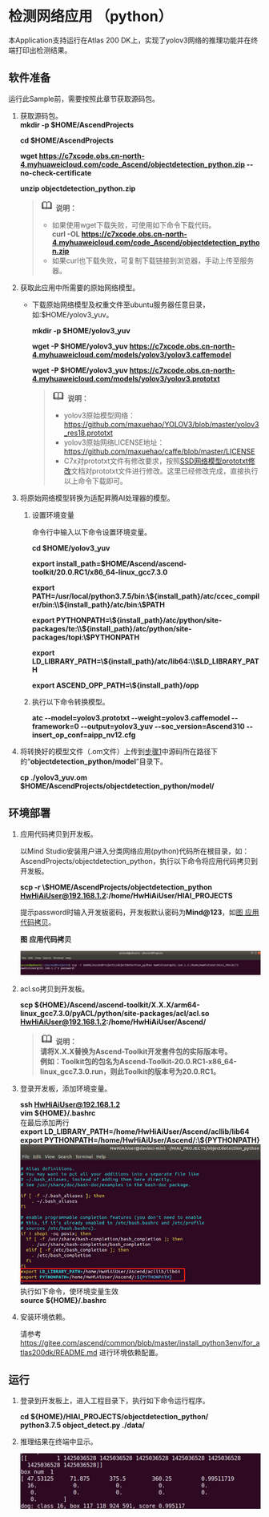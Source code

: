 # 检测网络应用 （python）

本Application支持运行在Atlas 200 DK上，实现了yolov3网络的推理功能并在终端打印出检测结果。

## 软件准备

运行此Sample前，需要按照此章节获取源码包。

1.  <a name="zh-cn_topic_0228757084_section8534138124114"></a>获取源码包。  
    **mkdir -p $HOME/AscendProjects**
    
    **cd $HOME/AscendProjects**  

    **wget https://c7xcode.obs.cn-north-4.myhuaweicloud.com/code_Ascend/objectdetection_python.zip --no-check-certificate** 
              
    **unzip objectdetection_python.zip**  
    
    >![](public_sys-resources/icon-note.gif) **说明：**  
    >- 如果使用wget下载失败，可使用如下命令下载代码。  
    **curl -OL https://c7xcode.obs.cn-north-4.myhuaweicloud.com/code_Ascend/objectdetection_python.zip** 
    >- 如果curl也下载失败，可复制下载链接到浏览器，手动上传至服务器。


2.  <a name="zh-cn_topic_0219108795_li2074865610364"></a>获取此应用中所需要的原始网络模型。    

     -  下载原始网络模型及权重文件至ubuntu服务器任意目录，如:$HOME/yolov3_yuv。

        **mkdir -p $HOME/yolov3_yuv**

        **wget -P $HOME/yolov3_yuv https://c7xcode.obs.cn-north-4.myhuaweicloud.com/models/yolov3/yolov3.caffemodel** 

        **wget -P $HOME/yolov3_yuv https://c7xcode.obs.cn-north-4.myhuaweicloud.com/models/yolov3/yolov3.prototxt**  
        >![](public_sys-resources/icon-note.gif) **说明：**   
        >- yolov3原始模型网络： https://github.com/maxuehao/YOLOV3/blob/master/yolov3_res18.prototxt 
        >- yolov3原始网络LICENSE地址： https://github.com/maxuehao/caffe/blob/master/LICENSE
        >- C7x对prototxt文件有修改要求，按照[SSD网络模型prototxt修改](https://support.huaweicloud.com/usermanual-mindstudioc73/atlasmindstudio_02_0114.html)文档对prototxt文件进行修改。这里已经修改完成，直接执行以上命令下载即可。

3.  将原始网络模型转换为适配昇腾AI处理器的模型。  

    1.  设置环境变量
        
        命令行中输入以下命令设置环境变量。

        **cd \$HOME/yolov3_yuv**
        
        **export install_path=\$HOME/Ascend/ascend-toolkit/20.0.RC1/x86_64-linux_gcc7.3.0**  

        **export PATH=/usr/local/python3.7.5/bin:\\${install_path}/atc/ccec_compiler/bin:\\${install_path}/atc/bin:\\$PATH**  

        **export PYTHONPATH=\\${install_path}/atc/python/site-packages/te:\\${install_path}/atc/python/site-packages/topi:\\$PYTHONPATH**  

        **export LD_LIBRARY_PATH=\\${install_path}/atc/lib64:\\$LD_LIBRARY_PATH**  

        **export ASCEND_OPP_PATH=\\${install_path}/opp**  

    2.  执行以下命令转换模型。

        **atc --model=yolov3.prototxt --weight=yolov3.caffemodel --framework=0 --output=yolov3_yuv --soc_version=Ascend310 --insert_op_conf=aipp_nv12.cfg**

    
4.  将转换好的模型文件（.om文件）上传到[步骤1](#zh-cn_topic_0219108795_li953280133816)中源码所在路径下的“**objectdetection_python/model**”目录下。
    
    **cp ./yolov3_yuv.om \$HOME/AscendProjects/objectdetection_python/model/**

## 环境部署<a name="zh-cn_topic_0228757083_section1759513564117"></a>

1.  应用代码拷贝到开发板。

    以Mind Studio安装用户进入分类网络应用\(python\)代码所在根目录，如：AscendProjects/objectdetection_python，执行以下命令将应用代码拷贝到开发板。

    **scp -r \\$HOME/AscendProjects/objectdetection_python HwHiAiUser@192.168.1.2:/home/HwHiAiUser/HIAI\_PROJECTS**

    提示password时输入开发板密码，开发板默认密码为**Mind@123**，如[图 应用代码拷贝](#zh-cn_topic_0228757083_zh-cn_topic_0198304761_fig1660453512014)。

    **图** **应用代码拷贝**<a name="zh-cn_topic_0228757083_zh-cn_topic_0198304761_fig1660453512014"></a>  
    

    ![](figures/zh-cn_image_0228832431.png)


2. acl.so拷贝到开发板。

   **scp ${HOME}/Ascend/ascend-toolkit/X.X.X/arm64-linux_gcc7.3.0/pyACL/python/site-packages/acl/acl.so HwHiAiUser@192.168.1.2:/home/HwHiAiUser/Ascend/**  
   >![](public_sys-resources/icon-note.gif) **说明：**   
            **请将X.X.X替换为Ascend-Toolkit开发套件包的实际版本号。**   
            **例如：Toolkit包的包名为Ascend-Toolkit-20.0.RC1-x86_64-linux_gcc7.3.0.run，则此Toolkit的版本号为20.0.RC1。**

3. 登录开发板，添加环境变量。  

   **ssh HwHiAiUser@192.168.1.2**  
   **vim \${HOME}/.bashrc**   
   在最后添加两行    
   **export LD_LIBRARY_PATH=/home/HwHiAiUser/Ascend/acllib/lib64**   
   **export PYTHONPATH=/home/HwHiAiUser/Ascend/:\\${PYTHONPATH}**  
   ![](figures/pythonpath.png)   
   执行如下命令，使环境变量生效   
   **source \${HOME}/.bashrc**

4. 安装环境依赖。

   请参考 https://gitee.com/ascend/common/blob/master/install_python3env/for_atlas200dk/README.md 进行环境依赖配置。  
    

## 运行

1. 登录到开发板上，进入工程目录下，执行如下命令运行程序。  

   **cd \${HOME}/HIAI_PROJECTS/objectdetection_python/**   
   **python3.7.5 object_detect.py ./data/**

2. 推理结果在终端中显示。

   ![image-20200725185820768](figures/obj_res.png)